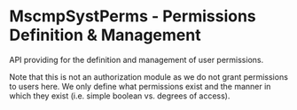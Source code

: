 # MscmpSystPerms - Permissions Definition & Management

API providing for the definition and management of user permissions.

Note that this is not an authorization module as we do not grant permissions to
users here.  We only define what permissions exist and the manner in which they
exist (i.e. simple boolean vs. degrees of access).

